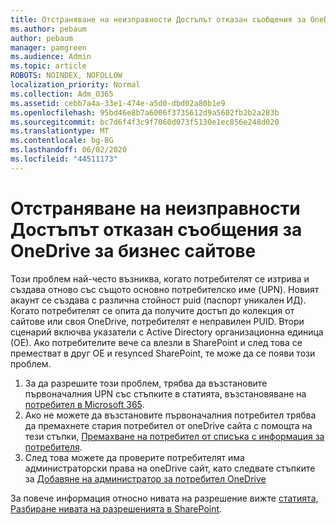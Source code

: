 ```yaml
---
title: Отстраняване на неизправности Достъпът отказан съобщения за OneDrive за бизнес сайтове
ms.author: pebaum
author: pebaum
manager: pamgreen
ms.audience: Admin
ms.topic: article
ROBOTS: NOINDEX, NOFOLLOW
localization_priority: Normal
ms.collection: Adm_O365
ms.assetid: cebb7a4a-33e1-474e-a5d0-dbd02a80b1e9
ms.openlocfilehash: 95bd46e8b7a6006f3735612d9a5602fb2b2a283b
ms.sourcegitcommit: bc7d6f4f3c9f7060d073f5130e1ec856e248d020
ms.translationtype: MT
ms.contentlocale: bg-BG
ms.lasthandoff: 06/02/2020
ms.locfileid: "44511173"
---
```

# <a name="troubleshooting-access-denied-messages-to-onedrive-for-business-sites"></a>Отстраняване на неизправности Достъпът отказан съобщения за OneDrive за бизнес сайтове

Този проблем най-често възниква, когато потребителят се изтрива и създава отново със същото основно потребителско име (UPN). Новият акаунт се създава с различна стойност puid (паспорт уникален ИД). Когато потребителят се опита да получите достъп до колекция от сайтове или своя OneDrive, потребителят е неправилен PUID. Втори сценарий включва указатели с Active Directory организационна единица (ОЕ). Ако потребителите вече са влезли в SharePoint и след това се преместват в друг ОЕ и resynced SharePoint, те може да се появи този проблем.

1. За да разрешите този проблем, трябва да възстановите първоначалния UPN със стъпките в статията, възстановяване на [потребител в Microsoft 365](https://docs.microsoft.com/microsoft-365/admin/add-users/restore-user).
2. Ако не можете да възстановите първоначалния потребител трябва да премахнете стария потребител от oneDrive сайта с помощта на тези стъпки, [Премахване на потребител от списъка с информация за потребителя](). 
3. След това можете да проверите потребителят има администраторски права на oneDrive сайт, като следвате стъпките за [Добавяне на администратор за потребител OneDrive](https://docs.microsoft.com/sharepoint/manage-user-profiles)

За повече информация относно нивата на разрешение вижте [статията, Разбиране нивата на разрешенията в SharePoint](https://docs.microsoft.com/sharepoint/understanding-permission-levels).

